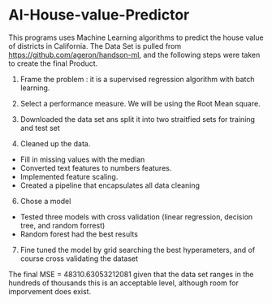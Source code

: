 # AI-House-value-Predictor
This programs uses Machine Learning algorithms to predict the house value of districts in California. 
The Data Set is pulled from https://github.com/ageron/handson-ml, and the following steps were taken to create the final Product.

1.	Frame the problem : it is a supervised regression algorithm with batch learning. 

2.	Select a performance measure. We will be using the Root Mean square. 

3.	Downloaded the data set ans split it into two straitfied sets for training and test set

4.	Cleaned up the data.
-	Fill in missing values with the median
-	Converted text features to numbers features.
-	Implemented feature scaling.
-	Created a pipeline that encapsulates all data cleaning

6.	Chose a model
- Tested three models with cross validation (linear regression, decision tree, and random forrest)
- Random forest had the best results

7.	Fine tuned the model by grid searching the best hyperameters, and of course cross validating the dataset

The final MSE = 48310.63053212081
given that the data set ranges in the hundreds of thousands this is an acceptable level, although room for imporvement does exist.

